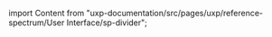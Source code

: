 
import Content from "uxp-documentation/src/pages/uxp/reference-spectrum/User Interface/sp-divider";

<Content query="product=photoshop"/>
